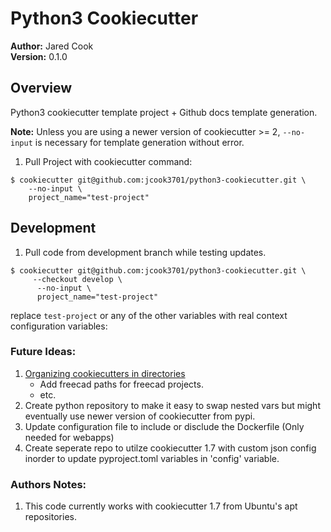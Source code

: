 # Python3 Cookiecutter

__Author:__ Jared Cook  
__Version:__ 0.1.0  

## Overview
Python3 cookiecutter template project + Github docs template generation.  

__Note:__ Unless you are using a newer version of cookiecutter >= 2, ```--no-input``` is necessary for template generation without error.  

1. Pull Project with cookiecutter command:  
``` shell
$ cookiecutter git@github.com:jcook3701/python3-cookiecutter.git \
	--no-input \
	project_name="test-project"  
```

## Development

1. Pull code from development branch while testing updates.  

``` shell
$ cookiecutter git@github.com:jcook3701/python3-cookiecutter.git \
	 --checkout develop \
	  --no-input \
	  project_name="test-project"
```
replace ```test-project``` or any of the other variables with real context configuration variables:  

### Future Ideas:  
1. [Organizing cookiecutters in directories](https://cookiecutter.readthedocs.io/en/latest/advanced/directories.html#organizing-cookiecutters-in-directories)  
   * Add freecad paths for freecad projects.  
   * etc.  
2. Create python repository to make it easy to swap nested vars but might eventually use newer version of cookiecutter from pypi.  
3. Update configuration file to include or disclude the Dockerfile (Only needed for webapps)
4. Create seperate repo to utilze cookiecutter 1.7 with custom json config inorder to update pyproject.toml variables in 'config' variable.  


### Authors Notes:  
1. This code currently works with cookiecutter 1.7 from Ubuntu's apt repositories.  
